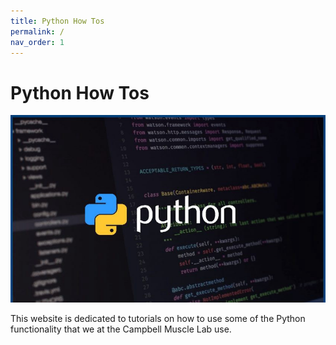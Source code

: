 ```yaml
---
title: Python How Tos
permalink: /
nav_order: 1
---
```


# Python How Tos

![Generic Python stock photo](python_stock_photo.jpeg)

This website is dedicated to tutorials on how to use some of the Python functionality that we at the Campbell Muscle Lab use.